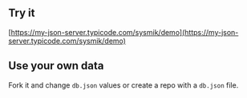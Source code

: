 ## Try it

[https://my-json-server.typicode.com/sysmik/demo](https://my-json-server.typicode.com/sysmik/demo)

## Use your own data

Fork it and change `db.json` values or create a repo with a `db.json` file.

